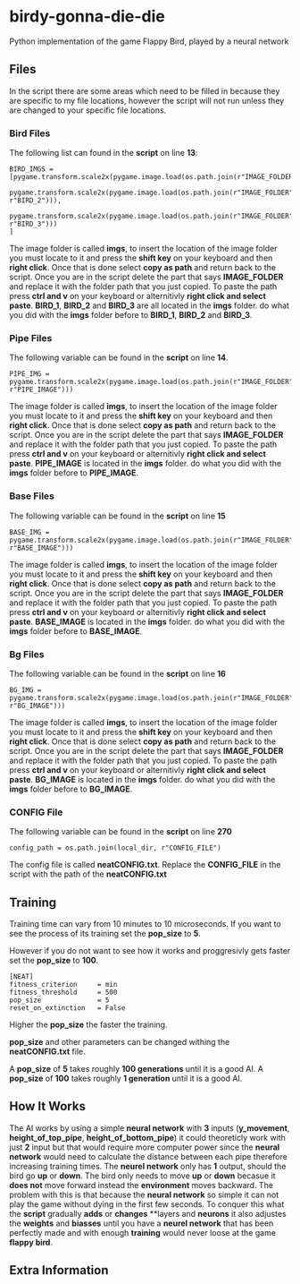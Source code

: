 # birdy-gonna-die-die
Python implementation of the game Flappy Bird, played by a neural network

## Files
In the script there are some areas which need to be filled in because they are specific to my file locations, however the script will not run unless they are changed to your specific file locations.

### Bird Files
The following list can found in the **script** on line **13**:

	BIRD_IMGS = [pygame.transform.scale2x(pygame.image.load(os.path.join(r"IMAGE_FOLDER",r"BIRD_1"))),
		    pygame.transform.scale2x(pygame.image.load(os.path.join(r"IMAGE_FOLDER", r"BIRD_2"))),
		    pygame.transform.scale2x(pygame.image.load(os.path.join(r"IMAGE_FOLDER", r"BIRD_3")))
	]

The image folder is called **imgs**, to insert the location of the image folder you must locate to it and press the **shift key** on your keyboard and then **right click**. Once that is done select **copy as path** and return back to the script. Once you are in the script delete the part that says **IMAGE_FOLDER** and replace it with the folder path that you just copied. To paste the path press **ctrl and v** on your keyboard or alternitivly **right click and select paste**. **BIRD_1**, **BIRD_2** and **BIRD_3** are all located in the **imgs** folder. do what you did with the **imgs** folder before to **BIRD_1**, **BIRD_2** and **BIRD_3**.


### Pipe Files
The following variable can be found in the **script** on line **14**.

	PIPE_IMG = pygame.transform.scale2x(pygame.image.load(os.path.join(r"IMAGE_FOLDER", r"PIPE_IMAGE")))

The image folder is called **imgs**, to insert the location of the image folder you must locate to it and press the **shift key** on your keyboard and then **right click**. Once that is done select **copy as path** and return back to the script. Once you are in the script delete the part that says **IMAGE_FOLDER** and replace it with the folder path that you just copied. To paste the path press **ctrl and v** on your keyboard or alternitivly **right click and select paste**. **PIPE_IMAGE** is located in the **imgs** folder. do what you did with the **imgs** folder before to **PIPE_IMAGE**.


### Base Files
The following variable can be found in the **script** on line **15**

	BASE_IMG = pygame.transform.scale2x(pygame.image.load(os.path.join(r"IMAGE_FOLDER", r"BASE_IMAGE")))

The image folder is called **imgs**, to insert the location of the image folder you must locate to it and press the **shift key** on your keyboard and then **right click**. Once that is done select **copy as path** and return back to the script. Once you are in the script delete the part that says **IMAGE_FOLDER** and replace it with the folder path that you just copied. To paste the path press **ctrl and v** on your keyboard or alternitivly **right click and select paste**. **BASE_IMAGE** is located in the **imgs** folder. do what you did with the **imgs** folder before to **BASE_IMAGE**.

### Bg Files
The following variable can be found in the **script** on line **16**

	BG_IMG = pygame.transform.scale2x(pygame.image.load(os.path.join(r"IMAGE_FOLDER", r"BG_IMAGE")))

The image folder is called **imgs**, to insert the location of the image folder you must locate to it and press the **shift key** on your keyboard and then **right click**. Once that is done select **copy as path** and return back to the script. Once you are in the script delete the part that says **IMAGE_FOLDER** and replace it with the folder path that you just copied. To paste the path press **ctrl and v** on your keyboard or alternitivly **right click and select paste**. **BG_IMAGE** is located in the **imgs** folder. do what you did with the **imgs** folder before to **BG_IMAGE**.

### CONFIG File
The following variable can be found in the **script** on line **270**

	config_path = os.path.join(local_dir, r"CONFIG_FILE")

The config file is called **neatCONFIG.txt**. Replace the **CONFIG_FILE** in the script with the path of the **neatCONFIG.txt**

## Training

Training time can vary from 10 minutes to 10 microseconds. If you want to see the process of its training set the **pop_size** to **5**.

However if you do not want to see how it works and proggresivly gets faster set the **pop_size** to **100**.

	[NEAT]
	fitness_criterion     = min
	fitness_threshold     = 500
	pop_size              = 5
	reset_on_extinction   = False

Higher the **pop_size** the faster the training.

**pop_size** and other parameters can be changed withing the **neatCONFIG.txt** file.

A **pop_size** of **5** takes roughly **100 generations** until it is a good AI.
A **pop_size** of **100** takes roughly **1 generation** until it is a good AI.

## How It Works
The AI works by using a simple **neural network** with **3** inputs (**y_movement**, **height_of_top_pipe**, **height_of_bottom_pipe**) it could theoreticly work with just **2** input but that would require more computer power since the **neural network** would need to calculate the distance between each pipe therefore increasing training times. The **neurel network** only has **1** output, should the bird go **up** or **down**. The bird only needs to move **up** or **down** becasue it **does not** move forward instead the **environment** moves backward. The problem with this is that because the **neural network** so simple it can not play the game without dying in the first few seconds. To conquer this what the **script** gradually **adds** or **changes** **layers and **neurons** it also adjustes the **weights** and **biasses** until you have a **neurel network** that has been perfectly made and with enough **training** would never loose at the game **flappy bird**.

## Extra Information
